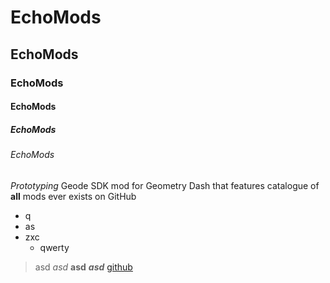 # EchoMods
## EchoMods
### EchoMods
#### EchoMods
##### EchoMods
###### EchoMods
*Prototyping* Geode SDK mod for Geometry Dash that features catalogue of **all** mods ever exists on GitHub
- q
- as
- zxc
  - qwerty
> asd
*asd*
**asd**
***asd***
[github](https://github.com/user95401)